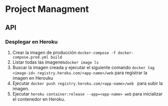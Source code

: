 # Project Managment
## API

### Desplegar en Heroku

1. Crear la imagen de producción
 ```docker-compose -f docker-compose.prod.yml build```
2. Listar todas las imagenes```docker image ls```
3. Buscar la imagen creada y ejecutar el siguiente comando
 ```docker tag <image-id> registry.heroku.com/<app-name>/web``` para registrar la imagen en Herouku
4. Ejecutar ```docker push registry.heroku.com/<app-name>/web ``` para subir la imagen.
5. Ejecutar ```heroku container:release --app=<app-name> web``` para inicializar el contenedor en Heroku.